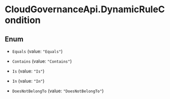 # CloudGovernanceApi.DynamicRuleCondition

## Enum


* `Equals` (value: `"Equals"`)

* `Contains` (value: `"Contains"`)

* `Is` (value: `"Is"`)

* `In` (value: `"In"`)

* `DoesNotBelongTo` (value: `"DoesNotBelongTo"`)


